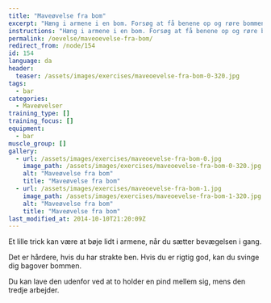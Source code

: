 ```yaml
---
title: "Maveøvelse fra bom"
excerpt: "Hæng i armene i en bom. Forsøg at få benene op og røre bommen."
instructions: "Hæng i armene i en bom. Forsøg at få benene op og røre bommen."
permalink: /oevelse/maveoevelse-fra-bom/
redirect_from: /node/154
id: 154
language: da
header:
  teaser: /assets/images/exercises/maveoevelse-fra-bom-0-320.jpg
tags:
  - bar
categories:
  - Maveøvelser
training_type: []
training_focus: []
equipment:
  - bar
muscle_group: []
gallery:
  - url: /assets/images/exercises/maveoevelse-fra-bom-0.jpg
    image_path: /assets/images/exercises/maveoevelse-fra-bom-0-320.jpg
    alt: "Maveøvelse fra bom"
    title: "Maveøvelse fra bom"
  - url: /assets/images/exercises/maveoevelse-fra-bom-1.jpg
    image_path: /assets/images/exercises/maveoevelse-fra-bom-1-320.jpg
    alt: "Maveøvelse fra bom"
    title: "Maveøvelse fra bom"
last_modified_at: 2014-10-10T21:20:09Z
---
```


Et lille trick kan være at bøje lidt i armene, når du sætter bevægelsen i gang.

Det er hårdere, hvis du har strakte ben. Hvis du er rigtig god, kan du svinge dig bagover bommen.

Du kan lave den udenfor ved at to holder en pind mellem sig, mens den tredje arbejder.
